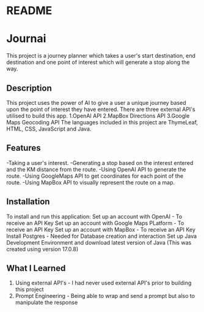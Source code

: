 # README #
# Journai 

This project is a journey planner which takes a user's start destination, end destination and one point of interest which will generate a stop along the way. 

## Description

This project uses the power of AI to give a user a unique journey based upon the point of interest they have entered. There are three external API's utilised to build this app.
1.OpenAI API 
2.MapBox Directions API 
3.Google Maps Geocoding API 
The languages included in this project are ThymeLeaf, HTML, CSS, JavaScript and Java.

## Features
-Taking a user's interest.
-Generating a stop based on the interest entered and the KM distance from the route. 
-Using OpenAI API to generate the route.
-Using GoogleMaps API to get coordinates for each point of the route.
-Using MapBox API to visually represent the route on a map. 

## Installation
To install and run this application:
Set up an account with OpenAI - To receive an API Key
Set up an account with Google Maps PLatform - To receive an API Key
Set up an account with MapBox - To receive an API Key
Install Postgres - Needed for Database creation and interaction
Set up Java Development Environment and download latest version of Java (This was created using version 17.0.8)

## What I Learned 
1. Using external API's - I had never used external API's prior to building this project 
2. Prompt Engineering - Being able to wrap and send a prompt but also to manipulate the response
